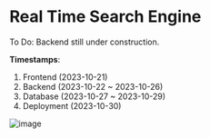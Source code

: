 # Real Time Search Engine
To Do: Backend still under construction. 


**Timestamps**: 
1. Frontend (2023-10-21)
2. Backend (2023-10-22 ~ 2023-10-26)
3. Database (2023-10-27 ~ 2023-10-29)
4. Deployment (2023-10-30)

![image](https://github.com/gkim297/Real_Time_Search_Engine/assets/70546406/c22d845e-dee9-4b26-a187-54d26452e2b0)

